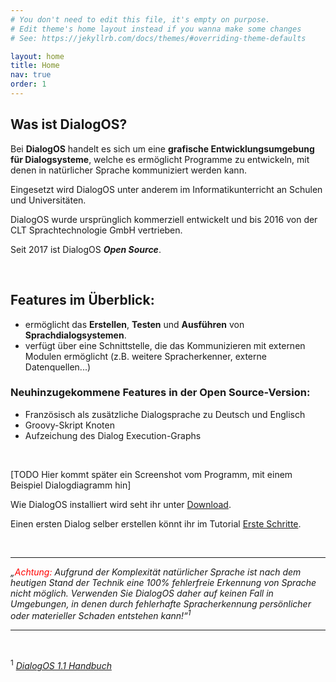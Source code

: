 ```yaml
---
# You don't need to edit this file, it's empty on purpose.
# Edit theme's home layout instead if you wanna make some changes
# See: https://jekyllrb.com/docs/themes/#overriding-theme-defaults

layout: home
title: Home
nav: true
order: 1
---
```


## Was ist DialogOS?

Bei **DialogOS** handelt es sich um eine **grafische Entwicklungsumgebung für Dialogsysteme**, welche es ermöglicht Programme zu entwickeln, mit denen in natürlicher Sprache kommuniziert werden kann.

Eingesetzt wird DialogOS unter anderem im Informatikunterricht an Schulen und Universitäten.

DialogOS wurde ursprünglich kommerziell entwickelt und bis 2016 von der CLT Sprachtechnologie GmbH vertrieben. 

Seit 2017 ist DialogOS ***Open Source***.

&nbsp;

## Features im Überblick: 
                              
- ermöglicht das **Erstellen**, **Testen** und **Ausführen** von **Sprachdialogsystemen**.   
- verfügt über eine Schnittstelle, die das Kommunizieren mit externen Modulen ermöglicht 
(z.B. weitere Spracherkenner, externe Datenquellen...)                     
 
<a id="neu" >

### Neuhinzugekommene Features in der Open Source-Version:
- Französisch als zusätzliche Dialogsprache zu Deutsch und Englisch
- Groovy-Skript Knoten
- Aufzeichung des Dialog Execution-Graphs
	
&nbsp;

[TODO Hier kommt später ein Screenshot vom Programm, mit einem Beispiel Dialogdiagramm hin]

Wie DialogOS installiert wird seht ihr unter [Download](download.html).

Einen ersten Dialog selber erstellen könnt ihr im Tutorial [Erste Schritte](tutorials/ersteschritte.html).

&nbsp;


---

*„<span style="color:red">Achtung:</span> Aufgrund der Komplexität natürlicher Sprache ist nach dem heutigen Stand
der Technik eine 100% fehlerfreie Erkennung von Sprache nicht möglich. Verwenden Sie
DialogOS daher auf keinen Fall in Umgebungen, in denen durch fehlerhafte Spracherkennung
persönlicher oder materieller Schaden entstehen kann!“<sup>1</sup>*

---
&nbsp;



<sup>1</sup> [*DialogOS 1.1 Handbuch*](http://www.coli.uni-saarland.de/courses/pd/dialogos/Handbuch.pdf) 
